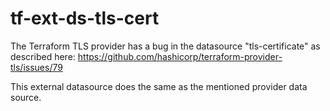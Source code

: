 # tf-ext-ds-tls-cert

The Terraform TLS provider has a bug in the datasource "tls-certificate" as described here: https://github.com/hashicorp/terraform-provider-tls/issues/79

This external datasource does the same as the mentioned provider data source.

